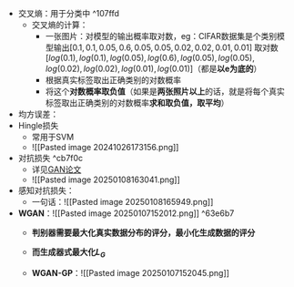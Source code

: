 - 交叉熵：用于分类中 ^107ffd
	- 交叉熵的计算：
		- 一张图片：对模型的输出概率取对数，eg：CIFAR数据集是个类别模型输出$[0.1, 0.1, 0.05, 0.6, 0.05, 0.05, 0.02, 0.02, 0.01, 0.01]$ 取对数$[log(0.1), log(0.1), log(0.05), log(0.6), log(0.05), log(0.05), log(0.02), log(0.02), log(0.01), log(0.01)]$（都是**以e为底的**）
		- 根据真实标签取出正确类别的对数概率
		- 将这个**对数概率取负值**（如果是**两张照片以上**的话，就是将每个真实标签取出正确类别的对数概率**求和取负值，取平均**）
- 均方误差：
- Hingle损失
	- 常用于SVM
	- ![[Pasted image 20241026173156.png]]
- 对抗损失 ^cb7f0c
	- 详见[GAN论文](https://arxiv.org/pdf/1406.2661)
	- ![[Pasted image 20250108163041.png]]
- 感知对抗损失：
	- 一句话：![[Pasted image 20250108165949.png]]
- **WGAN**：![[Pasted image 20250107152012.png]] ^63e6b7
	- **判别器需要最大化真实数据分布的评分，最小化生成数据的评分**
	- **而生成器式最大化$L_G$**


	- **WGAN-GP**：![[Pasted image 20250107152045.png]]